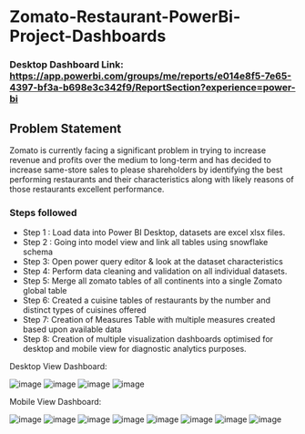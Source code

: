 # Zomato-Restaurant-PowerBi-Project-Dashboards


### Desktop Dashboard Link: https://app.powerbi.com/groups/me/reports/e014e8f5-7e65-4397-bf3a-b698e3c342f9/ReportSection?experience=power-bi

## Problem Statement
Zomato is currently facing a significant problem in trying to increase revenue and profits over the medium to long-term and has decided to increase same-store sales to please shareholders by identifying the best performing restaurants and their characteristics along with likely reasons of those restaurants excellent performance.  

### Steps followed 

- Step 1 : Load data into Power BI Desktop, datasets are excel xlsx files.
- Step 2 : Going into model view and link all tables using snowflake schema
- Step 3: Open power query editor & look at the dataset characteristics 
- Step 4: Perform data cleaning and validation on all individual datasets.
- Step 5: Merge all zomato tables of all continents into a single Zomato global table
- Step 6: Created a cuisine tables of restaurants by the number and distinct types of cuisines offered
- Step 7: Creation of Measures Table with multiple measures created based upon available data
- Step 8: Creation of multiple visualization dashboards optimised for desktop and mobile view for diagnostic analytics purposes.

Desktop View Dashboard:

![image](https://github.com/user-attachments/assets/5a990933-d000-4cec-900c-bf34c669a855)
![image](https://github.com/user-attachments/assets/c57b0664-c56d-4ce0-b4a1-ed860b20234d)
![image](https://github.com/user-attachments/assets/2c9112e7-c438-4978-9760-a8c96e2d0b5e)
![image](https://github.com/user-attachments/assets/97baf0a0-8845-455e-9ca8-1475d637eb07)

Mobile View Dashboard:

![image](https://github.com/user-attachments/assets/068c1891-47a1-4112-8fcb-7029ed0e51fe)
![image](https://github.com/user-attachments/assets/bb7cba7e-e48a-4cda-87fe-9ce93b0c0ac9)
![image](https://github.com/user-attachments/assets/72ae8080-9ad9-4a7e-a5db-dc63e2c67cb1)
![image](https://github.com/user-attachments/assets/5fdcdfb1-c9b3-47aa-813e-15561a0ce1ca)
![image](https://github.com/user-attachments/assets/40f6a342-9073-475f-a316-7255cd80fefc)
![image](https://github.com/user-attachments/assets/11d61173-9af6-4f8f-a3bd-76ec11e640f0)
![image](https://github.com/user-attachments/assets/8741ad35-73af-4ed0-be46-10a9eb4c90a0)
![image](https://github.com/user-attachments/assets/9978307a-f8a6-4dee-9efe-e97048726db4)





